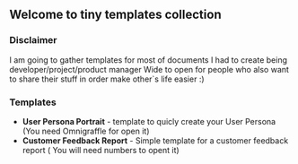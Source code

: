 ## Welcome to tiny templates collection

### Disclaimer

I am going to gather templates for most of documents I had to create being developer/project/product manager
Wide to open for people who also want to share their stuff in order make other`s life easier :)

### Templates

 - **User Persona Portrait** - template to quicly create your User Persona (You need Omnigraffle for open it)
 - **Customer Feedback Report** - Simple template for a customer feedback report ( You will need numbers to opent it)

